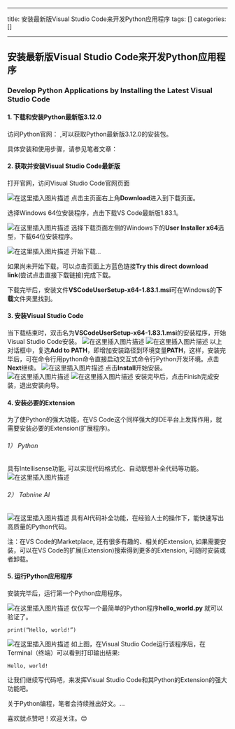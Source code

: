 
--- 
title:  安装最新版Visual Studio Code来开发Python应用程序 
tags: []
categories: [] 

---
## 安装最新版Visual Studio Code来开发Python应用程序

### Develop Python Applications by Installing the Latest Visual Studio Code

#### 1. 下载和安装Python最新版3.12.0

访问Python官网： ,可以获取Python最新版3.12.0的安装包。

具体安装和使用步骤，请参见笔者文章：

#### 2. 获取并安装Visual Studio Code最新版

打开官网，访问Visual Studio Code官网页面 

<img src="https://img-blog.csdnimg.cn/79f53ecb145043c4ba7b2928e7a6eaf7.png" alt="在这里插入图片描述"> 点击主页面右上角**Download**进入到下载页面。

选择Windows 64位安装程序，点击下载VS Code最新版1.83.1。

<img src="https://img-blog.csdnimg.cn/877fb9c8e77b4cf6a3774c471e276503.png" alt="在这里插入图片描述"> 选择下载页面左侧的Windows下的**User Installer x64**选型，下载64位安装程序。

<img src="https://img-blog.csdnimg.cn/a0e6e6d764f3471d9e18cf34c2b1bf44.png" alt="在这里插入图片描述"> 开始下载…

如果尚未开始下载，可以点击页面上方蓝色链接**Try this direct download link**(尝试点击直接下载链接)完成下载。

下载完毕后，安装文件**VSCodeUserSetup-x64-1.83.1.msi**可在Windows的**下载**文件夹里找到。

#### 3. 安装Visual Studio Code

当下载结束时，双击名为**VSCodeUserSetup-x64-1.83.1.msi**的安装程序，开始Visual Studio Code安装。 <img src="https://img-blog.csdnimg.cn/cb1f6d2ea28e460695c34892097264af.png" alt="在这里插入图片描述"> <img src="https://img-blog.csdnimg.cn/caacb94fab2946df98261829a88a6ac2.png" alt="在这里插入图片描述"> 以上对话框中，复选**Add to PATH**，即增加安装路径到环境变量**PATH**，这样，安装完毕后，可在命令行用python命令直接启动交互式命令行Python开发环境。点击**Next**继续。 <img src="https://img-blog.csdnimg.cn/c6cb533c70fa4e439725402cc5add335.png" alt="在这里插入图片描述"> 点击**Install**开始安装。 <img src="https://img-blog.csdnimg.cn/590f2b89b25f4095897be516f7f4558f.png" alt="在这里插入图片描述"> <img src="https://img-blog.csdnimg.cn/8effd58cad824cd5b33de96fb6b0d971.png" alt="在这里插入图片描述"> 安装完毕后，点击Finish完成安装，退出安装向导。

#### 4. 安装必要的Extension

为了使Python的强大功能，在VS Code这个同样强大的IDE平台上发挥作用，就需要安装必要的Extension(扩展程序)。

###### 1） Python

具有Intellisense功能, 可以实现代码格式化、自动联想补全代码等功能。 <img src="https://img-blog.csdnimg.cn/668162f5b45543e981e8027a183a7e79.png" alt="在这里插入图片描述">

###### 2） Tabnine AI

<img src="https://img-blog.csdnimg.cn/21a91e2722c2499c83d7835279c79d01.png" alt="在这里插入图片描述"> 具有AI代码补全功能，在经验人士的操作下，能快速写出高质量的Python代码。

>  
 注：在VS Code的Marketplace, 还有很多有趣的、相关的Extension, 如果需要安装，可以在VS Code的扩展(Extension)搜索得到更多的Extension, 可随时安装或者卸载。 


#### 5. 运行Python应用程序

安装完毕后，运行第一个Python应用程序。

<img src="https://img-blog.csdnimg.cn/64a56aa09f524df699b68d4468008a33.png" alt="在这里插入图片描述"> 仅仅写一个最简单的Python程序**hello_world.py** 就可以验证了。

```
print(“Hello, world!”)

```

<img src="https://img-blog.csdnimg.cn/b3e8fdccca054353b4613758d0ec4139.png" alt="在这里插入图片描述"> 如上图，在Visual Studio Code运行该程序后，在Terminal（终端）可以看到打印输出结果:

```
Hello, world!

```

让我们继续写代码吧，来发挥Visual Studio Code和其Python的Extension的强大功能吧。

关于Python编程，笔者会持续推出好文。…

喜欢就点赞吧！欢迎关注。😊
